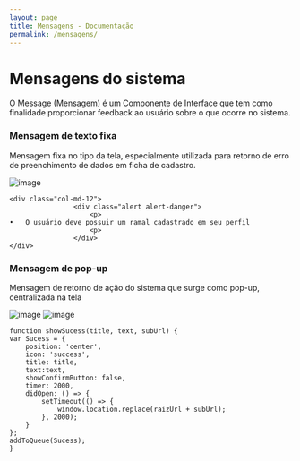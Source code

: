 ```yaml
---
layout: page
title: Mensagens - Documentação
permalink: /mensagens/
---
```

# Mensagens do sistema
O Message (Mensagem) é um Componente de Interface que tem como finalidade proporcionar feedback ao usuário sobre o que ocorre no sistema.

### Mensagem de texto fixa
Mensagem fixa no tipo da tela, especialmente utilizada para retorno de erro de preenchimento de dados em ficha de cadastro.

![image](https://github.com/robertobettega/Documentacao/assets/55776132/d2458756-65e7-435e-ab4f-4efeb7b08bb5)
 
    <div class="col-md-12">
                    <div class="alert alert-danger">
                        <p>
    •	O usuário deve possuir um ramal cadastrado em seu perfil    
                        <p>
                    </div>
    </div>

### Mensagem de pop-up
Mensagem de retorno de ação do sistema que surge como pop-up, centralizada na tela

![image](https://github.com/robertobettega/Documentacao/assets/55776132/837e72c3-c1f0-4fa5-9aa4-d73cf0a889dc) ![image](https://github.com/robertobettega/Documentacao/assets/55776132/2c2d7ab8-bfc3-4bb7-8c8f-b7b2391c81c6)

 
    function showSucess(title, text, subUrl) {
    var Sucess = {
        position: 'center',
        icon: 'success',
        title: title,
        text:text,
        showConfirmButton: false,
        timer: 2000,
        didOpen: () => {
            setTimeout(() => {
                window.location.replace(raizUrl + subUrl);
            }, 2000);
        }
    };
    addToQueue(Sucess);
    }
